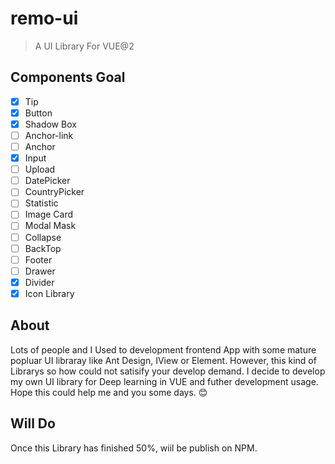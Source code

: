 # remo-ui

> A UI Library For VUE@2 

## Components Goal
- [x] Tip
- [X] Button
- [x] Shadow Box
- [ ] Anchor-link
- [ ] Anchor
- [x] Input
- [ ] Upload
- [ ] DatePicker
- [ ] CountryPicker
- [ ] Statistic
- [ ] Image Card
- [ ] Modal Mask
- [ ] Collapse
- [ ] BackTop
- [ ] Footer
- [ ] Drawer
- [x] Divider   
- [x] Icon Library   

## About
Lots of people and I Used to development frontend App with some mature popluar UI libraray like Ant Design, IView or Element. However, this kind of Librarys so how could not satisify your develop demand. I decide to develop my own UI library for Deep learning in VUE and futher development usage. Hope this could help me and you some days. :blush:

## Will Do
Once this Library has finished 50%, wiil be publish on NPM. 